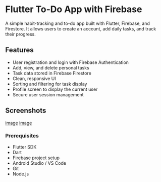 # Flutter To-Do App with Firebase

A simple habit-tracking and to-do app built with Flutter, Firebase, and Firestore. It allows users to create an account, add daily tasks, and track their progress.

## Features

- User registration and login with Firebase Authentication
- Add, view, and delete personal tasks
- Task data stored in Firebase Firestore
- Clean, responsive UI
- Sorting and filtering for task display
- Profile screen to display the current user
- Secure user session management

## Screenshots

[image](https://github.com/user-attachments/assets/3ce7c66d-5e10-4ea1-820c-fe4f80a71772)
[image](https://github.com/user-attachments/assets/28a10969-c202-4090-970d-b5403a6192cc)

### Prerequisites

- Flutter SDK
- Dart
- Firebase project setup
- Android Studio / VS Code
- Git
- Node.js
